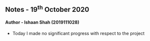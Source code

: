## Notes - 19<sup>th</sup> October 2020

#### Author - Ishaan Shah (2019111028)

- Today I made no significant progress with respect to the project
